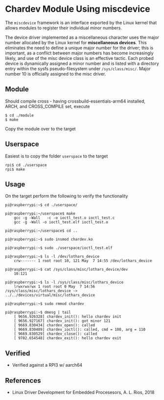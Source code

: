 # Chardev Module Using miscdevice

The `miscdevice` framework is an interface exported by the Linux kernel that allows modules to register their individual minor numbers.  

The device driver implemented as a miscellaneous character uses the major number allocated by the Linux kernel for **miscellaneous devices**. This eliminates the
need to define a unique major number for the driver; this is important, as a conflict between major numbers has become increasingly likely, and use of the misc
device class is an effective tactic. Each probed device is dynamically assigned a minor number and is listed with a directory entry within the sysfs
pseudo-filesystem under `/sys/class/misc/`. Major number 10 is officially assigned to the misc driver.  

## Module
Should compile cross - having crossbuild-essentials-arm64 installed, ARCH, and CROSS_COMPILE set, execute  
```
$ cd ./module
$ make
```
Copy the module over to the target  

## Userspace
Easiest is to copy the folder `userspace`  to the target  
```
rpi$ cd ./userspace
rpi$ make
```

## Usage
On the target perform the following to verify the functionality  
```
pi@raspberrypi:~$ cd ./userspace/

pi@raspberrypi:~/userspace$ make
    gcc -g -Wall   -c -o ioctl_test.o ioctl_test.c
    gcc -g -Wall -o ioctl_test.elf ioctl_test.o

pi@raspberrypi:~/userspace$ cd ..

pi@raspberrypi:~$ sudo insmod chardev.ko

pi@raspberrypi:~$ sudo ./userspace/ioctl_test.elf

pi@raspberrypi:~$ ls -l /dev/lothars_device
    crw------- 1 root root 10, 121 May  7 14:55 /dev/lothars_device

pi@raspberrypi:~$ cat /sys/class/misc/lothars_device/dev
    10:121

pi@raspberrypi:~$ ls -l /sys/class/misc/lothars_device
    lrwxrwxrwx 1 root root 0 May  7 14:56 /sys/class/misc/lothars_device -> ../../devices/virtual/misc/lothars_device

pi@raspberrypi:~$ sudo rmmod chardev

pi@raspberrypi:~$ dmesg | tail
    [ 9656.926328] chardev_init(): hello chardev init
    [ 9656.927167] chardev_init(): got minor 121
    [ 9669.830434] chardev_open(): called
    [ 9669.830489] chardev_ioctl(): called, cmd = 100, arg = 110
    [ 9669.830529] chardev_close(): called
    [ 9702.654548] chardev_exit(): hello chardev exit
```

## Verified
* Verified against a RPI3 w/ aarch64

## References
* Linux Driver Development for Embedded Procesesors, A. L. Rios, 2018
